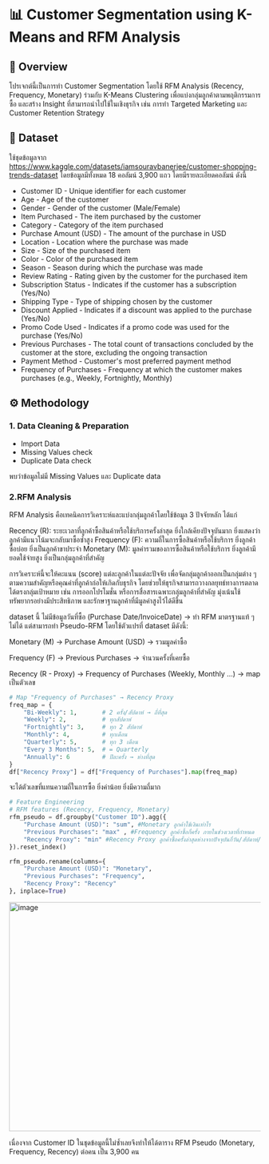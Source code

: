 # 📊 Customer Segmentation using K-Means and RFM Analysis

## 📌 Overview
โปรเจกต์นี้เป็นการทำ Customer Segmentation โดยใช้ RFM Analysis (Recency, Frequency, Monetary) ร่วมกับ K-Means Clustering เพื่อแบ่งกลุ่มลูกค้าตามพฤติกรรมการซื้อ และสร้าง Insight ที่สามารถนำไปใช้ในเชิงธุรกิจ เช่น การทำ Targeted Marketing และ Customer Retention Strategy

## 📁 Dataset
ใช้ชุดข้อมูลจาก https://www.kaggle.com/datasets/iamsouravbanerjee/customer-shopping-trends-dataset 
โดยข้อมูลมีทั้งหมด 18 คอลัมน์ 3,900 แถว โดยมีรายละเอียดคอลัมน์ ดังนี้
- Customer ID - Unique identifier for each customer
- Age - Age of the customer
- Gender - Gender of the customer (Male/Female)
- Item Purchased - The item purchased by the customer
- Category - Category of the item purchased
- Purchase Amount (USD) - The amount of the purchase in USD
- Location - Location where the purchase was made
- Size - Size of the purchased item
- Color - Color of the purchased item
- Season - Season during which the purchase was made
- Review Rating - Rating given by the customer for the purchased item
- Subscription Status - Indicates if the customer has a subscription (Yes/No)
- Shipping Type - Type of shipping chosen by the customer
- Discount Applied - Indicates if a discount was applied to the purchase (Yes/No)
- Promo Code Used - Indicates if a promo code was used for the purchase (Yes/No)
- Previous Purchases - The total count of transactions concluded by the customer at the store, excluding the ongoing transaction
- Payment Method - Customer's most preferred payment method
- Frequency of Purchases - Frequency at which the customer makes purchases (e.g., Weekly, Fortnightly, Monthly)

## ⚙️ Methodology
### 1. Data Cleaning & Preparation
- Import Data
- Missing Values check
- Duplicate Data check

พบว่าข้อมูลไม่มี Missing Values และ Duplicate data 

### 2.RFM Analysis
RFM Analysis คือเทคนิคการวิเคราะห์และแบ่งกลุ่มลูกค้าโดยใช้ข้อมูล 3 ปัจจัยหลัก ได้แก่

Recency (R): ระยะเวลาที่ลูกค้าซื้อสินค้าหรือใช้บริการครั้งล่าสุด ยิ่งใกล้เคียงปัจจุบันมาก ยิ่งแสดงว่าลูกค้ามีแนวโน้มจะกลับมาซื้อซ้ำสูง
Frequency (F): ความถี่ในการซื้อสินค้าหรือใช้บริการ ยิ่งลูกค้าซื้อบ่อย ยิ่งเป็นลูกค้าขาประจำ
Monetary (M): มูลค่ารวมของการซื้อสินค้าหรือใช้บริการ ยิ่งลูกค้ามียอดใช้จ่ายสูง ยิ่งเป็นกลุ่มลูกค้าที่สำคัญ

การวิเคราะห์นี้จะให้คะแนน (score) แต่ละลูกค้าในแต่ละปัจจัย เพื่อจัดกลุ่มลูกค้าออกเป็นกลุ่มต่าง ๆ ตามความสำคัญหรือคุณค่าที่ลูกค้าก่อให้เกิดกับธุรกิจ โดยช่วยให้ธุรกิจสามารถวางกลยุทธ์ทางการตลาดได้ตรงกลุ่มเป้าหมาย เช่น การออกโปรโมชั่น หรือการสื่อสารเฉพาะกลุ่มลูกค้าที่สำคัญ มุ่งเน้นใช้ทรัพยากรอย่างมีประสิทธิภาพ และรักษาฐานลูกค้าที่มีมูลค่าสูงไว้ได้ดีขึ้น

dataset นี้ ไม่มีข้อมูลวันที่ซื้อ (Purchase Date/InvoiceDate) → ทำ RFM มาตรฐานแท้ ๆ ไม่ได้
แต่สามารถทำ Pseudo-RFM โดยใช้ตัวแปรที่ dataset มีดังนี้:

Monetary (M) → Purchase Amount (USD) → รวมมูลค่าซื้อ

Frequency (F) → Previous Purchases → จำนวนครั้งที่เคยซื้อ

Recency (R - Proxy) → Frequency of Purchases (Weekly, Monthly …) → map เป็นตัวเลข

```python
# Map "Frequency of Purchases" → Recency Proxy
freq_map = {
    "Bi-Weekly": 1,       # 2 ครั้ง/สัปดาห์ → ถี่ที่สุด
    "Weekly": 2,          # ทุกสัปดาห์
    "Fortnightly": 3,     # ทุก 2 สัปดาห์
    "Monthly": 4,         # ทุกเดือน
    "Quarterly": 5,       # ทุก 3 เดือน
    "Every 3 Months": 5,  # = Quarterly
    "Annually": 6         # ปีละครั้ง → ห่างที่สุด
}
df["Recency Proxy"] = df["Frequency of Purchases"].map(freq_map)
```
จะได้ตัวเลขที่แทนความถี่ในการซื้อ ยิ่งค่าน้อย ยิ่งมีความถี่มาก

```python
# Feature Engineering
# RFM features (Recency, Frequency, Monetary)
rfm_pseudo = df.groupby("Customer ID").agg({
    "Purchase Amount (USD)": "sum", #Monetary ลูกค้าใช้เงินเท่าไร
    "Previous Purchases": "max" , #Frequency ลูกค้าซื้อกี่ครั้ง ภายในช่วงเวลาที่กำหนด
    "Recency Proxy": "min" #Recency Proxy ลูกค้าซื้อครั้งล่าสุดห่างจากปัจจุบันกี่วัน/สัปดาห์/เดือน
}).reset_index()

rfm_pseudo.rename(columns={
    "Purchase Amount (USD)": "Monetary",
    "Previous Purchases": "Frequency",
    "Recency Proxy": "Recency"
}, inplace=True)
```
<img width="525" height="458" alt="image" src="https://github.com/user-attachments/assets/da8ff590-b433-42ee-b753-a274bab5c4f0" />

เนื่องจาก Customer ID ในชุดข้อมูลนี้ไม่ซ้ำเลยจึงทำให้ได้ตาราง RFM Pseudo (Monetary, Frequency, Recency) ต่อคน เป็น 3,900 คน
